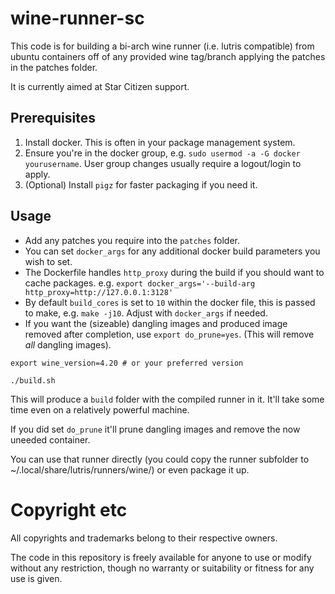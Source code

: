 # wine-runner-sc

This code is for building a bi-arch wine runner (i.e. lutris compatible) from ubuntu containers off of any provided wine tag/branch applying the patches in the patches folder.

It is currently aimed at Star Citizen support.

## Prerequisites

1) Install docker. This is often in your package management system.
2) Ensure you're in the docker group, e.g. `sudo usermod -a -G docker yourusername`. User group changes usually require a logout/login to apply.
3) (Optional) Install `pigz` for faster packaging if you need it.

## Usage

- Add any patches you require into the `patches` folder.
- You can set `docker_args` for any additional docker build parameters you wish to set.
- The Dockerfile handles `http_proxy` during the build if you should want to cache packages. e.g. `export docker_args='--build-arg http_proxy=http://127.0.0.1:3128'`
- By default `build_cores` is set to `10` within the docker file, this is passed to make, e.g. `make -j10`. Adjust with `docker_args` if needed.
- If you want the (sizeable) dangling images and produced image removed after completion, use `export do_prune=yes`. (This will remove _all_ dangling images).

```
export wine_version=4.20 # or your preferred version

./build.sh
```

This will produce a `build` folder with the compiled runner in it. It'll take some time even on a relatively powerful machine.

If you did set `do_prune` it'll prune dangling images and remove the now uneeded container.

You can use that runner directly (you could copy the runner subfolder to ~/.local/share/lutris/runners/wine/) or even package it up.

# Copyright etc

All copyrights and trademarks belong to their respective owners.

The code in this repository is freely available for anyone to use or modify without any restriction, though no warranty or suitability or fitness for any use is given.

